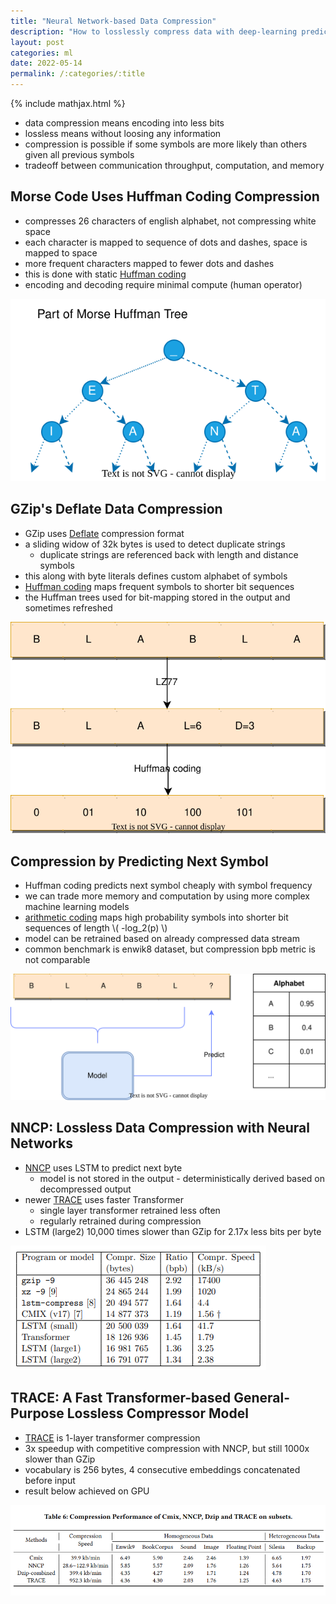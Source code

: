```yaml
---
title: "Neural Network-based Data Compression"
description: "How to losslessly compress data with deep-learning predictions."
layout: post
categories: ml
date: 2022-05-14
permalink: /:categories/:title
---
```


{% include mathjax.html %}


- data compression means encoding into less bits
- lossless means without loosing any information
- compression is possible if some symbols are more likely than others given all previous symbols
- tradeoff between communication throughput, computation, and memory


## Morse Code Uses Huffman Coding Compression
- compresses 26 characters of english alphabet, not compressing white space
- each character is mapped to sequence of dots and dashes, space is mapped to space
- more frequent characters mapped to fewer dots and dashes
- this is done with static [Huffman coding](http://compression.ru/download/articles/huff/huffman_1952_minimum-redundancy-codes.pdf)
- encoding and decoding require minimal compute (human operator)

![A part of Morse Huffman tree](/images/morse-huffman-tree.drawio.svg)


## GZip's Deflate Data Compression
- GZip uses [Deflate](https://datatracker.ietf.org/doc/html/rfc1951) compression format
- a sliding widow of 32k bytes is used to detect duplicate strings
  - duplicate strings are referenced back with length and distance symbols
- this along with byte literals defines custom alphabet of symbols
- [Huffman coding](http://compression.ru/download/articles/huff/huffman_1952_minimum-redundancy-codes.pdf) maps frequent symbols to shorter bit sequences
- the Huffman trees used for bit-mapping stored in the output and sometimes refreshed

![Deflate algorithm illustration with LZ77 and Huffman coding](/images/deflate-algorithm-operation.drawio.svg) 


## Compression by Predicting Next Symbol
- Huffman coding predicts next symbol cheaply with symbol frequency
- we can trade more memory and computation by using more complex machine learning models
- [arithmetic coding](https://www.ic.tu-berlin.de/fileadmin/fg121/Source-Coding_WS12/selected-readings/Rissanen__1976.pdf) maps high probability symbols into shorter bit sequences of length \\( -log_2(p) \\)
- model can be retrained based on already compressed data stream
- common benchmark is enwik8 dataset, but compression bpb metric is not comparable

![model predicting the next symbol from alphabet](/images/character-prediction-blabla.drawio.svg)


## NNCP: Lossless Data Compression with Neural Networks
- [NNCP](https://bellard.org/nncp/nncp.pdf) uses LSTM to predict next byte
  - model is not stored in the output - deterministically derived based on decompressed output
- newer [TRACE](https://dl.acm.org/doi/pdf/10.1145/3485447.3511987) uses faster Transformer
  - single layer transformer retrained less often 
  - regularly retrained during compression
- LSTM (large2) 10,000 times slower than GZip for 2.17x less bits per byte

![NNCP result](/images/nncp-enwik8-results.png)


## TRACE: A Fast Transformer-based General-Purpose Lossless Compressor Model
- [TRACE](https://dl.acm.org/doi/pdf/10.1145/3485447.3511987) is 1-layer transformer compression
- 3x speedup with competitive compression with NNCP, but still 1000x slower than GZip
- vocabulary is 256 bytes, 4 consecutive embeddings concatenated before input
- result below achieved on GPU 

![TRACE NNCP compression performance](/images/trace-nncp-compression-ratio-and-speed-comparison.png)